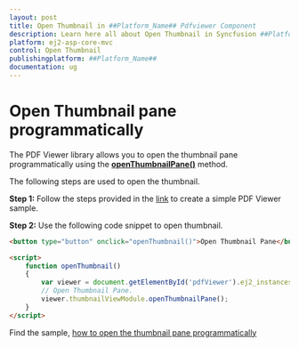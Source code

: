 ```yaml
---
layout: post
title: Open Thumbnail in ##Platform_Name## Pdfviewer Component
description: Learn here all about Open Thumbnail in Syncfusion ##Platform_Name## Pdfviewer component of Syncfusion Essential JS 2 and more.
platform: ej2-asp-core-mvc
control: Open Thumbnail
publishingplatform: ##Platform_Name##
documentation: ug
---
```



# Open Thumbnail pane programmatically

The PDF Viewer library allows you to open the thumbnail pane programmatically using the [**openThumbnailPane()**](https://ej2.syncfusion.com/documentation/api/pdfviewer/thumbnailView/#openthumbnailpane) method.

The following steps are used to open the thumbnail.

**Step 1:** Follow the steps provided in the [link](https://ej2.syncfusion.com/aspnetmvc/documentation/pdfviewer/getting-started/) to create a simple PDF Viewer sample.

**Step 2:** Use the following code snippet to open thumbnail.

```html
<button type="button" onclick="openThumbnail()">Open Thumbnail Pane</button>

<script>
    function openThumbnail() 
    {
        var viewer = document.getElementById('pdfViewer').ej2_instances[0];
        // Open Thumbnail Pane.
        viewer.thumbnailViewModule.openThumbnailPane();
    }
</script>
```

Find the sample, [how to open the thumbnail pane programmatically](https://www.syncfusion.com/downloads/support/directtrac/general/ze/EJ2MvcSample1928984973.zip)